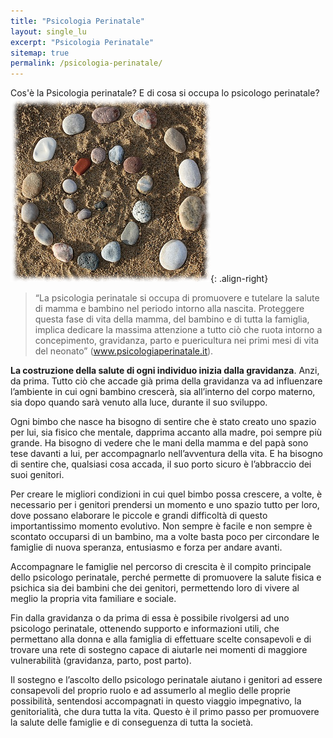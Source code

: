 ```yaml
---
title: "Psicologia Perinatale"
layout: single_lu
excerpt: "Psicologia Perinatale"
sitemap: true
permalink: /psicologia-perinatale/
---
```

Cos'è la Psicologia perinatale? E di cosa si occupa lo psicologo perinatale? ![image-right](/images/sassi-spirale.png){: .align-right}

> “La psicologia perinatale si occupa di promuovere e tutelare la salute di mamma e bambino nel periodo intorno alla nascita. Proteggere questa fase di vita della mamma, del bambino e di tutta la famiglia, implica dedicare la massima attenzione a tutto ciò che ruota intorno a concepimento, gravidanza, parto e puericultura nei primi mesi di vita del neonato” (www.psicologiaperinatale.it).

**La costruzione della salute di ogni individuo inizia dalla gravidanza**. Anzi, da prima. Tutto ciò che accade già prima della gravidanza va ad influenzare l’ambiente in cui ogni bambino crescerà, sia all’interno del corpo materno, sia dopo quando sarà venuto alla luce, durante il suo sviluppo.

Ogni bimbo che nasce ha bisogno di sentire che è stato creato uno spazio per lui, sia fisico che mentale, dapprima accanto alla madre, poi sempre più grande. Ha bisogno di vedere che le mani della mamma e del papà sono tese davanti a lui, per accompagnarlo nell’avventura della vita. E ha bisogno di sentire che, qualsiasi cosa accada, il suo porto sicuro è l’abbraccio dei suoi genitori. 

Per creare le migliori condizioni in cui quel bimbo possa crescere, a volte, è necessario per i genitori prendersi un momento e uno spazio tutto per loro, dove possano elaborare le piccole e grandi difficoltà di questo importantissimo momento evolutivo. Non sempre è facile e non sempre è scontato occuparsi di un bambino, ma a volte basta poco per circondare le famiglie di nuova speranza, entusiasmo e forza per andare avanti.

Accompagnare le famiglie nel percorso di crescita è il compito principale dello psicologo perinatale, perché permette di promuovere la salute fisica e psichica sia dei bambini che dei genitori, permettendo loro di vivere al meglio la propria vita familiare e sociale. 

Fin dalla gravidanza o da prima di essa è possibile rivolgersi ad uno psicologo perinatale, ottenendo supporto e informazioni utili, che permettano alla donna e alla famiglia di effettuare scelte consapevoli e di trovare una rete di sostegno capace di aiutarle nei momenti di maggiore vulnerabilità (gravidanza, parto, post parto).

Il sostegno e l’ascolto dello psicologo perinatale aiutano i genitori ad essere consapevoli del proprio ruolo e ad assumerlo al meglio delle proprie possibilità, sentendosi accompagnati in questo viaggio impegnativo, la genitorialità, che dura tutta la vita. Questo è il primo passo per promuovere la salute delle famiglie e di conseguenza di tutta la società.